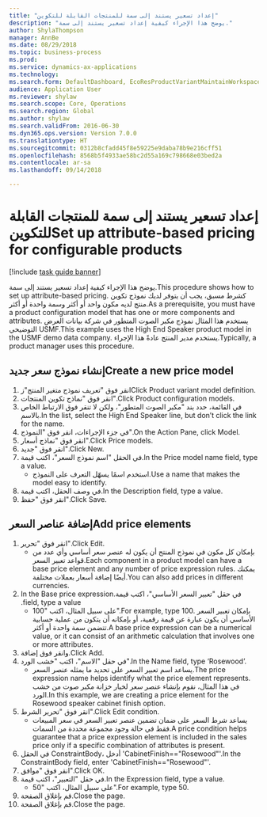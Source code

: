 ```yaml
--- 
title: "إعداد تسعير يستند إلى سمة للمنتجات القابلة للتكوين"
description: "يوضح هذا الإجراء كيفية إعداد تسعير يستند إلى سمة."
author: ShylaThompson
manager: AnnBe
ms.date: 08/29/2018
ms.topic: business-process
ms.prod: 
ms.service: dynamics-ax-applications
ms.technology: 
ms.search.form: DefaultDashboard, EcoResProductVariantMaintainWorkspace, PCProductConfigurationModelListPage, PCPriceModelList, PCPriceModel, PCConstraintEditor
audience: Application User
ms.reviewer: shylaw
ms.search.scope: Core, Operations
ms.search.region: Global
ms.author: shylaw
ms.search.validFrom: 2016-06-30
ms.dyn365.ops.version: Version 7.0.0
ms.translationtype: HT
ms.sourcegitcommit: 0312b8cfadd45f8e59225e9daba78b9e216cff51
ms.openlocfilehash: 8568b5f4933ae58bc2d55a169c798668e03bed2a
ms.contentlocale: ar-sa
ms.lasthandoff: 09/14/2018

---
```

# <a name="set-up-attribute-based-pricing-for-configurable-products"></a><span data-ttu-id="e500e-103">إعداد تسعير يستند إلى سمة للمنتجات القابلة للتكوين</span><span class="sxs-lookup"><span data-stu-id="e500e-103">Set up attribute-based pricing for configurable products</span></span>

[!include [task guide banner](../../includes/task-guide-banner.md)]

<span data-ttu-id="e500e-104">يوضح هذا الإجراء كيفية إعداد تسعير يستند إلى سمة.</span><span class="sxs-lookup"><span data-stu-id="e500e-104">This procedure shows how to set up attribute-based pricing.</span></span> <span data-ttu-id="e500e-105">كشرط مسبق، يجب أن يتوفر لديك نموذج تكوين منتج لديه مكون واحد أو أكثر وسمة واحدة أو أكثر.</span><span class="sxs-lookup"><span data-stu-id="e500e-105">As a prerequisite, you must have a product configuration model that has one or more components and attributes.</span></span> <span data-ttu-id="e500e-106">يستخدم هذا المثال نموذج مكبر الصوت المتطور في شركة بيانات العرض التوضيحي USMF.</span><span class="sxs-lookup"><span data-stu-id="e500e-106">This example uses the High End Speaker product model in the USMF demo data company.</span></span> <span data-ttu-id="e500e-107">يستخدم مدير المنتج عادةً هذا الإجراء.</span><span class="sxs-lookup"><span data-stu-id="e500e-107">Typically, a product manager uses this procedure.</span></span>


## <a name="create-a-new-price-model"></a><span data-ttu-id="e500e-108">إنشاء نموذج سعر جديد</span><span class="sxs-lookup"><span data-stu-id="e500e-108">Create a new price model</span></span>
1. <span data-ttu-id="e500e-109">انقر فوق "تعريف نموذج متغير المنتج"ز</span><span class="sxs-lookup"><span data-stu-id="e500e-109">Click Product variant model definition.</span></span>
2. <span data-ttu-id="e500e-110">انقر فوق "نماذج تكوين المنتجات".</span><span class="sxs-lookup"><span data-stu-id="e500e-110">Click Product configuration models.</span></span>
3. <span data-ttu-id="e500e-111">في القائمة، حدد بند "مكبر الصوت المتطور"، ولكن لا تنقر فوق الارتباط الخاص بالاسم.</span><span class="sxs-lookup"><span data-stu-id="e500e-111">In the list, select the High End Speaker line, but don’t click the link for the name.</span></span>
4. <span data-ttu-id="e500e-112">في جزء الإجراءات، انقر فوق "النموذج".</span><span class="sxs-lookup"><span data-stu-id="e500e-112">On the Action Pane, click Model.</span></span>
5. <span data-ttu-id="e500e-113">انقر فوق "نماذج أسعار".</span><span class="sxs-lookup"><span data-stu-id="e500e-113">Click Price models.</span></span>
6. <span data-ttu-id="e500e-114">انقر فوق "جديد".</span><span class="sxs-lookup"><span data-stu-id="e500e-114">Click New.</span></span>
7. <span data-ttu-id="e500e-115">في الحقل "اسم نموذج السعر"، اكتب قيمة.</span><span class="sxs-lookup"><span data-stu-id="e500e-115">In the Price model name field, type a value.</span></span>
    * <span data-ttu-id="e500e-116">استخدم اسمًا يسهّل التعرف على النموذج.</span><span class="sxs-lookup"><span data-stu-id="e500e-116">Use a name that makes the model easy to identify.</span></span>  
8. <span data-ttu-id="e500e-117">في وصف الحقل، اكتب قيمة.</span><span class="sxs-lookup"><span data-stu-id="e500e-117">In the Description field, type a value.</span></span>
9. <span data-ttu-id="e500e-118">انقر فوق "حفظ".</span><span class="sxs-lookup"><span data-stu-id="e500e-118">Click Save.</span></span>

## <a name="add-price-elements"></a><span data-ttu-id="e500e-119">إضافة عناصر السعر</span><span class="sxs-lookup"><span data-stu-id="e500e-119">Add price elements</span></span>
1. <span data-ttu-id="e500e-120">انقر فوق "تحرير".</span><span class="sxs-lookup"><span data-stu-id="e500e-120">Click Edit.</span></span>
    * <span data-ttu-id="e500e-121">بإمكان كل مكون في نموذج المنتج أن يكون له عنصر سعر أساسي وأي عدد من قواعد تعبير السعر.</span><span class="sxs-lookup"><span data-stu-id="e500e-121">Each component in a product model can have a base price element and any number of price expression rules.</span></span> <span data-ttu-id="e500e-122">يمكنك أيضًا إضافة أسعار بعملات مختلفة.</span><span class="sxs-lookup"><span data-stu-id="e500e-122">You can also add prices in different currencies.</span></span>  
2. <span data-ttu-id="e500e-123">في حقل "‏‫تعبير السعر الأساسي"، اكتب قيمة.</span><span class="sxs-lookup"><span data-stu-id="e500e-123">In the Base price expression field, type a value.</span></span>
    * <span data-ttu-id="e500e-124">على سبيل المثال، اكتب "100".</span><span class="sxs-lookup"><span data-stu-id="e500e-124">For example, type 100.</span></span>   <span data-ttu-id="e500e-125">بإمكان تعبير السعر الأساسي أن يكون عبارة عن قيمة رقمية، أو بإمكانه أن يتكون من عملية حسابية تتضمن سمة واحدة أو أكثر.</span><span class="sxs-lookup"><span data-stu-id="e500e-125">A base price expression can be a numerical value, or it can consist of an arithmetic calculation that involves one or more attributes.</span></span>  
3. <span data-ttu-id="e500e-126">وانقر فوق إضافة.</span><span class="sxs-lookup"><span data-stu-id="e500e-126">Click Add.</span></span>
4. <span data-ttu-id="e500e-127">في حقل "الاسم"، اكتب "خشب الورد".</span><span class="sxs-lookup"><span data-stu-id="e500e-127">In the Name field, type ‘Rosewood’.</span></span>
    * <span data-ttu-id="e500e-128">يساعد اسم تعبير السعر على تحديد ما يمثله عنصر السعر.</span><span class="sxs-lookup"><span data-stu-id="e500e-128">The price expression name helps identify what the price element represents.</span></span> <span data-ttu-id="e500e-129">في هذا المثال، نقوم بإنشاء عنصر سعر لخيار خزانة مكبر صوت من خشب الورد.</span><span class="sxs-lookup"><span data-stu-id="e500e-129">In this example, we are creating a price element for the Rosewood speaker cabinet finish option.</span></span>  
5. <span data-ttu-id="e500e-130">انقر فوق "تحرير الشرط".</span><span class="sxs-lookup"><span data-stu-id="e500e-130">Click Edit condition.</span></span>
    * <span data-ttu-id="e500e-131">يساعد شرط السعر على ضمان تضمين عنصر تعبير السعر في سعر المبيعات فقط في حالة وجود مجموعة محددة من السمات.</span><span class="sxs-lookup"><span data-stu-id="e500e-131">A price condition helps guarantee that a price expression element is included in the sales price only if a specific combination of attributes is present.</span></span>  
6. <span data-ttu-id="e500e-132">في الحقل ConstraintBody، أدخل 'CabinetFinish=="Rosewood"'.</span><span class="sxs-lookup"><span data-stu-id="e500e-132">In the ConstraintBody field, enter 'CabinetFinish=="Rosewood"'.</span></span>
7. <span data-ttu-id="e500e-133">انقر فوق "موافق".</span><span class="sxs-lookup"><span data-stu-id="e500e-133">Click OK.</span></span>
8. <span data-ttu-id="e500e-134">في حقل "التعبير"، اكتب قيمة.</span><span class="sxs-lookup"><span data-stu-id="e500e-134">In the Expression field, type a value.</span></span>
    * <span data-ttu-id="e500e-135">على سبيل المثال، اكتب "50".</span><span class="sxs-lookup"><span data-stu-id="e500e-135">For example, type 50.</span></span>  
9. <span data-ttu-id="e500e-136">قم بإغلاق الصفحة.</span><span class="sxs-lookup"><span data-stu-id="e500e-136">Close the page.</span></span>
10. <span data-ttu-id="e500e-137">قم بإغلاق الصفحة.</span><span class="sxs-lookup"><span data-stu-id="e500e-137">Close the page.</span></span>


